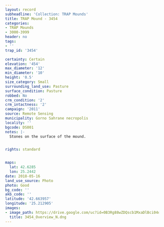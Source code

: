 ```yaml
---
layout: record
subheadline: 'Collection: TRAP Mounds'
title: TRAP Mound - 3454
categories:
- TRAP Mounds
- 3000-3999
header: no
tags:
- ''
trap_id: '3454'

certainty: Certain
elevation: '454'
max_diameter: '12'
min_diameter: '10'
height: '0.5'
size_category: Small
surrounding_land_use: Pasture
surface_condition: Pasture
robbed: No
crm_condition: '2'
crm_intactness: '2'
campaign: '2011'
source: Remote Sensing
municipality: Gorno Sahrane necropolis
locality: ''
bgcode: DS001
notes: |-
  Stones on the surface of the mound.


rights: standard


maps:
  lat: 42.6285
  lon: 25.2442
date: 2018-05-16
land_use_source: Photo
photo: Good
bg_code: ''
akb_code: ''
latitude: '42.663957'
longitude: '25.212905'
images:
- image_path: https://drive.google.com/uc?id=0B3Rg88wZDQscb1MxaDlBci04dUk
  title: 3454_Overview_N.dng
---
```


